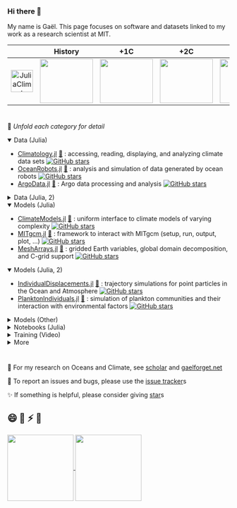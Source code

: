 ### Hi there 👋

<!--
commenting out 🔭 🌱 👯 🤔 💬 📫 😄 ⚡
-->

My name is Gaël. This page focuses on software and datasets linked to my work as a research scientist at MIT. 

| | History | +1C | +2C | +4C | |
|:-------------------------------------:|:-------------------------------------:|:-------------------------------------:|:-------------------------------------:|:-------------------------------------:|:-------------------------------------:|
| <a href="https://github.com/JuliaClimate"> <img src="https://avatars.githubusercontent.com/u/41747566?s=200&v=4" alt="JuliaClimate" style="width:50px;height:50px;"> </a> | <img src="https://user-images.githubusercontent.com/20276764/143275888-ff02f149-225f-45ac-ae5e-1049e15ab215.png" width="120" height="100"> | <img src="https://user-images.githubusercontent.com/20276764/143275851-c165be3b-ca6e-44ab-bcd0-3598c04f2ab6.png" width="120" height="100"> | <img src="https://user-images.githubusercontent.com/20276764/143279553-41c0a2b7-081f-42f9-b285-c4166b81770e.png" width="120" height="100"> | <img src="https://user-images.githubusercontent.com/20276764/143278660-3dc6dbdf-e037-4de8-a976-d0a5a1b48e14.png" width="120" height="100"> | <a href="https://github.com/JuliaOcean"> <img src="https://avatars.githubusercontent.com/u/41747359?s=200&v=4" alt="JuliaOcean" style="width:50px;height:50px;"> </a>

#

🔭 _Unfold each category for detail_

<details open>
 <summary> Data (Julia) </summary>
<p>

- [Climatology.jl](https://github.com/juliaocean/Climatology.jl#readme) [📖](https://JuliaOcean.github.io/Climatology.jl/dev/) : accessing, reading, displaying, and analyzing climate data sets [![GitHub stars](https://badgen.net/github/stars/juliaocean/Climatology.jl)](https://GitHub.com/juliaocean/Climatology.jl/stargazers/)
- [OceanRobots.jl](https://github.com/JuliaOcean/OceanRobots.jl#readme) [📖](https://JuliaOcean.github.io/OceanRobots.jl/dev/) : analysis and simulation of data generated by ocean robots [![GitHub stars](https://badgen.net/github/stars/juliaocean/OceanRobots.jl)](https://GitHub.com/juliaocean/OceanRobots.jl/stargazers/)
- [ArgoData.jl](https://github.com/euroargodev/ArgoData.jl#readme) [📖](https://euroargodev.github.io/ArgoData.jl/dev/) : Argo data processing and analysis [![GitHub stars](https://badgen.net/github/stars/euroargodev/ArgoData.jl)](https://GitHub.com/euroargodev/ArgoData.jl/stargazers/)

</p>
</details>

<details>
 <summary> Data (Julia, 2) </summary>
<p>

- [OceanColorData.jl](https://github.com/JuliaOcean/OceanColorData.jl) [📖](https://juliaocean.github.io/OceanColorData.jl/dev/) : Ocean color data processing and analysis [![GitHub stars](https://badgen.net/github/stars/JuliaOcean/OceanColorData.jl)](https://GitHub.com/JuliaOcean/OceanColorData.jl/stargazers/)
- [Marine Ecosystems](https://github.com/JuliaOcean/MarineEcosystemNotebooks) : marine ecosystem observations and models [![GitHub stars](https://badgen.net/github/stars/JuliaOcean/MarineEcosystemNotebooks)](https://GitHub.com/JuliaOcean/MarineEcosystemNotebooks/stargazers/)
- [Dataverse.jl](https://github.com/gdcc/Dataverse.jl#readme) [📖](https://gdcc.github.io/Dataverse.jl/dev/) : interfaces to [Dataverse](https://dataverse.org/) APIs, collections, datasets, etc  [![GitHub stars](https://badgen.net/github/stars/gdcc/Dataverse.jl)](https://GitHub.com/gaelforget/Dataverse.jl/stargazers/)
#

</p>
</details>
  
<details open>
 <summary> Models (Julia) </summary>
<p>

- [ClimateModels.jl](https://github.com/gaelforget/ClimateModels.jl#readme) [📖](https://gaelforget.github.io/ClimateModels.jl/dev/) : uniform interface to climate models of varying complexity [![GitHub stars](https://badgen.net/github/stars/gaelforget/ClimateModels.jl)](https://GitHub.com/gaelforget/ClimateModels.jl/stargazers/)
- [MITgcm.jl](https://github.com/gaelforget/MITgcm.jl#readme) [📖](https://gaelforget.github.io/MITgcm.jl/dev/) : framework to interact with MITgcm (setup, run, output, plot, ...) [![GitHub stars](https://badgen.net/github/stars/gaelforget/MITgcm.jl)](https://GitHub.com/gaelforget/MITgcmTools.jl/stargazers/)
- [MeshArrays.jl](https://github.com/juliaclimate/MeshArrays.jl#readme) [📖](https://juliaclimate.github.io/MeshArrays.jl/dev/) : gridded Earth variables, global domain decomposition, and C-grid support [![GitHub stars](https://badgen.net/github/stars/JuliaClimate/MeshArrays.jl)](https://GitHub.com/JuliaClimate/MeshArrays.jl/stargazers/)

</p>
</details>

<details open>
 <summary> Models (Julia, 2) </summary>
<p>

- [IndividualDisplacements.jl](https://github.com/juliaclimate/IndividualDisplacements.jl#readme) [📖](https://juliaclimate.github.io/IndividualDisplacements.jl/dev/) : trajectory simulations for point particles in the Ocean and Atmosphere [![GitHub stars](https://badgen.net/github/stars/JuliaClimate/IndividualDisplacements.jl)](https://GitHub.com/JuliaClimate/IndividualDisplacements.jl/stargazers/)
- [PlanktonIndividuals.jl](https://github.com/juliaocean/PlanktonIndividuals.jl#readme) [📖](https://juliaocean.github.io/PlanktonIndividuals.jl/dev/) : simulation of plankton communities and their interaction with environmental factors [![GitHub stars](https://badgen.net/github/stars/JuliaOcean/PlanktonIndividuals.jl)](https://GitHub.com/JuliaOcean/PlanktonIndividuals.jl/stargazers/)

</p>
</details>

<details>
 <summary> Models (Other) </summary>
<p>

- [MITgcm](https://github.com/MITgcm/MITgcm#readme) [📖](http://mitgcm.readthedocs.io/en/latest/?badge=latest) : _M.I.T. general circulation model_ master code and documentation [![GitHub stars](https://badgen.net/github/stars/MITgcm/MITgcm)](https://GitHub.com/MITgcm/MITgcm/stargazers/)
- [ECCOv4](https://github.com/gaelforget/ECCOv4#readme) [📖](http://eccov4.readthedocs.io/) : Ocean state estimation framework, and model configuration [![GitHub stars](https://badgen.net/github/stars/gaelforget/ECCOv4)](https://GitHub.com/gaelforget/ECCOv4/stargazers/)
- [ECCO-Docker](https://github.com/gaelforget/ECCO-Docker#readme) : virtual machine to analyze and run ECCO solutions [![GitHub stars](https://badgen.net/github/stars/gaelforget/ECCO-Docker)](https://GitHub.com/gaelforget/ECCO-Docker/stargazers/)
- [gcmfaces](https://github.com/MITgcm/gcmfaces#readme) [📖](http://gcmfaces.readthedocs.io/en/latest/) : _Matlab_ / _Octave_ toolbox that handles gridded Earth variables in generic fashion [![GitHub stars](https://badgen.net/github/stars/MITgcm/gcmfaces)](https://GitHub.com/MITgcm/gcmfaces/stargazers/)

</p>
</details>

<details>
 <summary> Notebooks (Julia) </summary>
<p>

🔭 For most notebooks, look in the docs of the listed github repositories

🔭 JuliaClimate Notebooks [webpage](https://juliaclimate.github.io/Notebooks/) : links to Climate and Ocean notebooks 
[![GitHub stars](https://badgen.net/github/stars/JuliaClimate/Notebooks)](https://GitHub.com/JuliaClimate/Notebooks/stargazers/) 

🔭 JuliaClimate Notebooks [cloud](https://mybinder.org/v2/gh/JuliaClimate/Notebooks/HEAD?urlpath=lab) : open free science cloud, from [mybinder](https://mybinder.readthedocs.io/en/latest/about/federation.html) [![GitHub stars](https://badgen.net/github/stars/JuliaClimate/Notebooks)](https://GitHub.com/JuliaClimate/Notebooks/stargazers/) 


</p>
</details>

<details>
 <summary> Training (Video) </summary>
<p>

- [ESA 2023 training course](https://youtu.be/BT0lA_59jAU?si=ATTEeEgiSjpaZssD) : Ocean Color and Earth Observation with Julia, 2023.
- [JuliaEO-2023 Workshop](https://aircentre.github.io/JuliaEO/) : Global Workshop on Earth Observation with Julia, 2023. 
- [MarineEcosystemsJuliaCon2021](https://github.com/JuliaOcean/MarineEcosystemsJuliaCon2021.jl) : modeling marine ecosystems at multiple scales using Julia (JuliaCon21 workshop) [![GitHub stars](https://badgen.net/github/stars/JuliaOcean/MarineEcosystemsJuliaCon2021.jl)](https://GitHub.com/JuliaOcean/MarineEcosystemsJuliaCon2021.jl/stargazers/)
- [JuliaOceanSciencesMeeting2020](https://github.com/JuliaOcean/JuliaOceanSciencesMeeting2020) Julia users and tools for oceanography (OSM20 workshop)  [![GitHub stars](https://badgen.net/github/stars/JuliaOcean/JuliaOceanSciencesMeeting2020)](https://GitHub.com/JuliaOcean/JuliaOceanSciencesMeeting2020/stargazers/)

</p>
</details>
  
<details>
 <summary> More </summary>
<p>

- [TheNumberLine.jl](https://github.com/gaelforget/TheNumberLine.jl) [📖](https://gaelforget.github.io/TheNumberLine.jl/dev/) : K-12 teaching collaborative project. The number line is a common teaching tool in e.g. K-12 math classes accross the U.S. [![GitHub stars](https://badgen.net/github/stars/gaelforget/TheNumberLine.jl)](https://GitHub.com/gaelforget/TheNumberLine.jl/stargazers/)
- [AirSeaFluxes.jl](https://github.com/JuliaOcean/AirSeaFluxes.jl) : computation and analysis of air-sea fluxes [![GitHub stars](https://badgen.net/github/stars/JuliaOcean/AirSeaFluxes.jl)](https://GitHub.com/JuliaOcean/AirSeaFluxes.jl/stargazers/)
- [NCTiles.jl](https://github.com/gaelforget/NCTiles.jl) : NetCDF support for climate model output and domain decompositions  [![GitHub stars](https://badgen.net/github/stars/gaelforget/NCTiles.jl)](https://GitHub.com/gaelforget/NCTiles.jl/stargazers/)

</p>
</details>

#

🌱 For my research on Oceans and Climate, see [scholar](https://scholar.google.com/citations?user=QIWIDPMAAAAJ&hl=en) and [gaelforget.net](http://gaelforget.net)

💬 To report an issues and bugs, please use the [issue tracker](https://docs.github.com/en/issues)s

✨ If something is helpful, please consider giving [star](https://www.infracost.io/blog/github-stars-matter-here-is-why/)s

## 😄 🙏 ⚡ 🚀

<div style="display: inline-block">
<a href="https://github.com/gaelforget">
<img align="center" height="150em" src="https://github-readme-stats.vercel.app/api?username=gaelforget&include_all_commits=true&count_private=true&show_icons=true&theme=dark"/>
<img align="center" height="150em" src="https://github-readme-stats.vercel.app/api/top-langs/?username=gaelforget&layout=compact&include_all_commits=true&count_private=true&show_icons=true&theme=dark"/>
</div>

</p>
</details>
